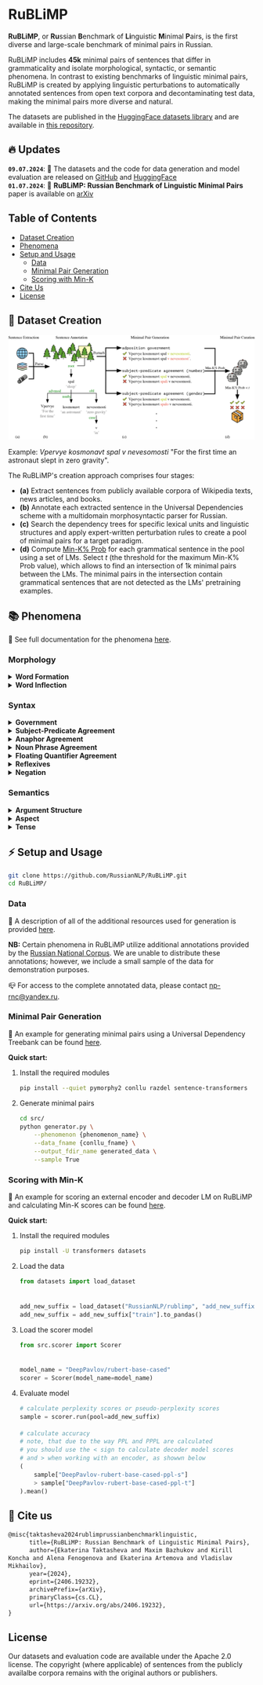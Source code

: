 # RuBLiMP

**RuBLiMP**, or **Ru**ssian **B**enchmark of **Li**nguistic **M**inimal **P**airs, is the first diverse and large-scale benchmark of minimal pairs in Russian.

RuBLiMP includes **45k** minimal pairs of sentences that differ in grammaticality and isolate morphological, syntactic, or semantic phenomena. In contrast to existing benchmarks of linguistic minimal pairs, RuBLiMP is created by applying linguistic perturbations to automatically annotated sentences from open text corpora and decontaminating test data, making the minimal pairs more diverse and natural.

The datasets are published in the [HuggingFace datasets library](https://huggingface.co/datasets/RussianNLP/rublimp) and are available in [this repository](./datasets).

## :fire: Updates
**`09.07.2024`**: :space_invader: The datasets and the code for data generation and model evaluation are released on [GitHub](https://github.com/RussianNLP/RuBLiMP/tree/main) and [HuggingFace](https://huggingface.co/datasets/RussianNLP/rublimp) \
**`01.07.2024`**: :closed_book: **RuBLiMP: Russian Benchmark of Linguistic Minimal Pairs** paper is available on [arXiv](https://arxiv.org/abs/2406.19232)


## Table of Contents
- [Dataset Creation](#robot-dataset-creation)
- [Phenomena](#books-phenomena)
- [Setup and Usage](#zap-setup-and-usage)
    - [Data](#data)
    - [Minimal Pair Generation](#minimal-pair-generation)
    - [Scoring with Min-K](#scoring-with-min-k)
- [Cite Us](#link-cite-us)
- [License](#license)

## :robot: Dataset Creation

![rublimp](rublimp.jpg)

Example: *Vpervye kosmonavt spal v nevesomosti* "For the first time an astronaut slept in zero gravity".

The RuBLiMP's creation approach comprises four stages:

- **(a)** Extract sentences from publicly available corpora of Wikipedia texts, news articles, and books.
- **(b)** Annotate each extracted sentence in the Universal Dependencies scheme with a multidomain morphosyntactic parser for Russian.
- **(c)** Search the dependency trees for specific lexical units and linguistic structures and apply expert-written perturbation rules to create a pool of minimal pairs for a target paradigm.
- **(d)** Compute [Min-K\% Prob](https://swj0419.github.io/detect-pretrain.github.io/) for each grammatical sentence in the pool using a set of LMs. Select *t* (the threshold for the maximum Min-K\% Prob value), which allows to find an intersection of 1k minimal pairs between the LMs. The minimal pairs in the intersection contain grammatical sentences that are not detected as the LMs' pretraining examples.


## :books: Phenomena

:pushpin: See full documentation for the phenomena [here](./src/phenomena/).

### Morphology

<details>
    <summary><b>Word Formation</b></summary>

- **Addition of Extra Morphemes: Uninterpretable Suffix Combinations** (`add_new_suffix`) \
     Adding a new suffix to the noun or adjective to create a non-existing word

- **Addition of Extra Morphemes: Verb Prefixes** (`add_verb_prefix`) \
    Adding a prefix to a verb to create a violation of prefix stacking rules.

- **Morpheme Permutation: Verb Prefixes** (`change_verb_prefixes_order`) \
    Changing the order of the verb's prefixes to create a violation of prefix stacking rules.

</details>

<details>
    <summary><b>Word Inflection</b></summary>

- **Replacement of Inflectional Affixes: Noun Declensions (Simple)** (`change_declension_ending`) \
    Changing the inflectional suffixes of a noun to the suffixes of another declension

- **Replacement of Inflectional Affixes: Declensions of Nouns With Agreeing Dependents** (`change_declension_ending_has_dep`) \
    Changing the inflectional suffixes of a noun to the suffixes of another declension in the presence of an agreeing noun modifier

- **Inflectional Affixes: Verbal Conjugation Swap** (`change_verb_conjugation`) \
    Replacing the verb’s inflection with inflection of the opposite conjugation


</details>


### Syntax 
<details>
    <summary><b>Government</b></summary>

- **Prepositional Government** (`adp_government_case`) \
    Changing the case of a noun, governed by a preposition

- **Verbal Government: Direct Object** (`verb_acc_object`) \
    Changing the case of a direct verb object

- **Verbal Government: Genitive Object** (`verb_gen_object`) \
    Changing the case of an indirect verb object in Genitive case

- **Verbal Government: Object in Instrumental Case** (`verb_ins_object`) \
    Changing the case of an indirect verb object in Instrumental case

- **Verbal Government: Nominalizations** (`nominalization_cas`) \
    Changing the case of a dependent of a nominalization 

</details>


<details>
    <summary><b>Subject-Predicate Agreement</b></summary>

- **Subject-Predicate Agreement (Number)** (`noun_subj_predicate_agreement_number`) \
    Changing the number of the predicate to be distinct from its subject's (or, sometimes, changing number of the subject to be distinct from its predicate's) 

- **Genitive Subject-Predicate Agreement (Number)** (`genitive_subj_predicate_agreement_number`) \
    Changing the number of the predicate to plural, when subject is genitive and the agreement must be the default singular neuter

- **Clausal Subject-Predicate Agreement (Number)** (`clause_subj_predicate_agreement_number`) \
    Changing the number of the predicate to plural, when subject is a clause and the agreement must be the default singular neuter 

- **Subject-Predicate Agreement in Presence of an Attractor (Number)** (`subj_predicate_agreement_number_attractor`) \
    Changing the number of the verb to that, which is different from the subject, but the same as subject's dependent, or the attractor   

- **Subject-Predicate Agreement (Gender)** (`noun_subj_predicate_agreement_gender`) \
    Changing the gender of the predicate to be distinct from its subject's (or, sometimes, changing number of the subject to be distinct from its predicate's) 

- **Genitive Subject-Predicate Agreement (Gender)** (`genitive_subj_predicate_agreement_gender`)
    Changing the gender of the predicate to feminine or masculine, when subject is genitive and the agreement must be the default singular neuter

- **Clausal Subject-Predicate Agreement (Gender)** (`clause_subj_predicate_agreement_gender`) \
    Changing the gender of the predicate to feminine or masculine, when subject is a clause and the agreement must be the default singular neuter

- **Subject-Predicate Agreement in Presence of an Attractor (Gender)** (`subj_predicate_agreement_gender_attractor`) \
    Changing the gender of the verb to that, which is different from the subject, but the same as subject's dependent, or the attractor

- **Subject-Predicate Agreement (Person)** (`noun_subj_predicate_agreement_person`) \
    Changing the person of the predicate to be distinct from its subject's

- **Genitive Subject-Predicate Agreement (Person)** (`genitive_subj_predicate_agreement_person`) \ 
    Changing the person of the predicate to first or second person, when subject is genitive and the agreement must be the default third person singular

- **Clausal Subject-Predicate Agreement (Person)** (`clause_subj_predicate_agreement_person`) \ 
    Changing the person of the predicate to first or second person, when subject is a clause and the agreement must be the default third person singular
 
</details>


<details>
    <summary><b>Anaphor Agreement</b></summary>

- **Anaphor Agreement (Number)** (`anaphor_agreement_number`) \
    Changing the number of the relative pronoun or of its head noun 

- **Anaphor Agreement (Gender)** (`anaphor_agreement_gender`) \
    Changing the gender of the relative pronoun     

</details>

<details>
    <summary><b>Noun Phrase Agreement</b></summary>

- **Noun Phrase Agreement (Number)** (`np_agreement_number`) \
    Changing the number of an agreeing adjective 

- **Noun Phrase Agreement (Gender)** (`np_agreement_gender`) \
    Changing the gender of an agreeing adjective

- **Noun Phrase Agreement (Case)** (`np_agreement_case`) \
    Changing the case of an agreeing adjective 

</details>

<details>
    <summary><b>Floating Quantifier Agreement</b></summary>

- **Floating Quantifier Agreement (Number)** (`floating_quantifier_agreement_number`) \
    Changing the number of the quantifier or of the controller

- **Floating Quantifier Agreement (Gender)** (`floating_quantifier_agreement_gender`) \
    Changing the gender of the quantifier or of the controller

- **Floating Quantifier Agreement (Case)** (`floating_quantifier_agreement_case`) \
    Changing the case of the quantifier or of the controller

</details>



<details>
    <summary><b>Reflexives</b></summary>

- **External Possessor** (`external_possessor`) \
    Change a noun phrase or a pronoun to a reflexive pronoun sebya ‘self’ in a *u*-phrase inside the existential *be*-possessive construction.

</details>

<details>
    <summary><b>Negation</b></summary>

- **Negative Concord** (`negative_concord`) \
    Shifting the negative particle *ne* from a negated verb to another word in the sentence to violate negative concord rules.

- **Replacement of a Negative Pronoun with an Indefinite One** (`negative_pronoun_to_indefinite`) \
    Replacing an negative pronoun in the construction without a negated verb to an indefinite pronoun

- **Replacement of an Indefinite Pronoun with a Negative One** (`indefinite_pronoun_to_negative`) \
    Replacing an indefinite pronoun in the construction with a negated verb to a negative pronoun

</details>


### Semantics

<details>
    <summary><b>Argument Structure</b></summary>

- **Transitivity** (`transitive_verb`) \
    Replacing a transitive verb with an intransitive one

- **Animate Subject of a Transitive Verb** (`transitive_verb_subject`) \
    Swapping the subject and the direct object of a transitive verb or replacing the subject with a random inanimate word

- **Animate Subject of a Passive Verb** (`transitive_verb_passive`) \
    Swapping the subject and the direct object of a transitive verb in a passive construction or replacing the subject with a random inanimate word

- **Animate Direct Object of a Transitive Verb** (`transitive_verb_object`) \
    Replacing the direct object with a random inanimate word

- **Animate Indirect Object of a Transitive Verb** (`transitive_verb_iobject`) \
    Swapping the subject and the indirect object of a transitive verb or replacing the indirect subject of a transitive verb with a random inanimate word


</details>


<details>
    <summary><b>Aspect</b></summary>

- **Incompatibility of the Perfective with the Semantics of Duration** (`change_duration_aspect`) \
Replacing an imperfective verb with a perfective one in contexts with semantics of duration

- **Impossibility of the Perfective in Repetitive Situations** (`change_repetition_aspect`) \
Replacing an imperfective verb with a perfective one in contexts with semantics of repetition

- **Impossibility of the Perfective Under Negated Strong Deontic Verbs** (`deontic_imperative_aspect`) \
Replacing an imperfective verb with a perfective one in contexts with a negated deontic verb

</details>

<details>
    <summary><b>Tense</b></summary>

- **Tense** (`single_verb_tense`) \
    Changing verb tense in the presence of a temporal adverbial

- **Tense (coordination)** (`conj_verb_tense`) \
    Changing the tense of a conjoined verb in the presence of a temporal adverbial

- **Tense Markers** (`tense_marker`) \
    Changing a temporal adverbial in a sentence with a tense-marked verb

</details>


## :zap: Setup and Usage

```bash
git clone https://github.com/RussianNLP/RuBLiMP.git
cd RuBLiMP/
```

### Data

:pushpin: A description of all of the additional resources used for generation is provided [here](./src/data).

**NB:** Certain phenomena in RuBLiMP utilize additional annotations provided by the [Russian National Corpus](https://ruscorpora.ru/en/). We are unable to distribute these annotations; however, we include a small sample of the data for demonstration purposes.

:mailbox_closed: For access to the complete annotated data, please contact [np-rnc\@yandex.ru](mailto:np-rnc\@yandex.ru).



### Minimal Pair Generation
:pencil: An example for generating minimal pairs using a Universal Dependency Treebank can be found [here](./examples/generation_example.ipynb).

**Quick start:**

1. Install the required modules

    ```bash
    pip install --quiet pymorphy2 conllu razdel sentence-transformers
    ```

2. Generate minimal pairs

    ```bash
    cd src/
    python generator.py \
        --phenomenon {phenomenon_name} \
        --data_fname {conllu_fname} \
        --output_fdir_name generated_data \
        --sample True
    ```

### Scoring with Min-K
:pencil: An example for scoring an external encoder and decoder LM on RuBLiMP and calculating Min-K scores can be found [here](./examples/scoring_example.ipynb).

**Quick start:**

1. Install the required modules

    ```bash
    pip install -U transformers datasets
    ```

2. Load the data

    ```python
    from datasets import load_dataset


    add_new_suffix = load_dataset("RussianNLP/rublimp", "add_new_suffix")
    add_new_suffix = add_new_suffix["train"].to_pandas()
    ```

3. Load the scorer model

    ```python
    from src.scorer import Scorer


    model_name = "DeepPavlov/rubert-base-cased"
    scorer = Scorer(model_name=model_name)
    ```

4. Evaluate model

    ```python
    # calculate perplexity scores or pseudo-perplexity scores
    sample = scorer.run(pool=add_new_suffix)

    # calculate accuracy
    # note, that due to the way PPL and PPPL are calculated
    # you should use the < sign to calculate decoder model scores
    # and > when working with an encoder, as showwn below
    (
        sample["DeepPavlov-rubert-base-cased-ppl-s"]
        > sample["DeepPavlov-rubert-base-cased-ppl-t"]
    ).mean()
    ``` 

## :link: Cite us
```
@misc{taktasheva2024rublimprussianbenchmarklinguistic,
      title={RuBLiMP: Russian Benchmark of Linguistic Minimal Pairs}, 
      author={Ekaterina Taktasheva and Maxim Bazhukov and Kirill Koncha and Alena Fenogenova and Ekaterina Artemova and Vladislav Mikhailov},
      year={2024},
      eprint={2406.19232},
      archivePrefix={arXiv},
      primaryClass={cs.CL},
      url={https://arxiv.org/abs/2406.19232}, 
}
```


## License

Our datasets and evaluation code are available under the Apache 2.0 license. The copyright (where applicable) of sentences from the publicly availalbe corpora remains with the original authors or publishers.
